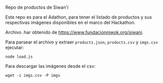 Repo de productos de Siwan'i

Este repo es para el Adathon, para tener el listado de productos y sus respectivas imágenes disponibles en el marco del Hackathon.

Archivo .har obtenido de https://www.fundacionniwok.org/siwani.

Para parsear el archivo y extraer `products.json`, `products.csv` y `imgs.csv` ejecutar:

```
node load.js
```

Para descargar las imágenes desde el csv:

```
wget -i imgs.csv -P imgs
```
